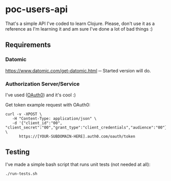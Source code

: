 # poc-users-api

That's a simple API I've coded to learn Clojure. Please, don't use it as a reference as I'm learning it and am sure I've done a lot of bad things :)

## Requirements

### Datomic

https://www.datomic.com/get-datomic.html ─ Started version will do.


### Authorization Server/Service

I've used ([OAuth0](https://manage.auth0.com/)) and it's cool :)

Get token example request with OAuth0:

```
curl -v -XPOST \
   -H "Content-Type: application/json" \
   -d '{"client_id":"00", "client_secret":"00","grant_type":"client_credentials","audience":"00"}' \
      https://[YOUR-SUBDOMAIN-HERE].auth0.com/oauth/token
```

## Testing

I've made a simple bash script that runs unit tests (not needed at all):

```
./run-tests.sh
``` 